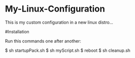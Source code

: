 # My-Linux-Configuration

This is my custom configuration in a new linux distro...

#Installation

Run this commands one after another:

$ sh startupPack.sh
$ sh myScript.sh
$ reboot
$ sh cleanup.sh
